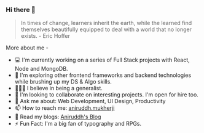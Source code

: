 ### Hi there 👋

> In times of change, learners inherit the earth, while the learned find themselves beautifully equipped to deal with a world that no longer exists. - Eric Hoffer


More about me - 

- 💻 I'm currently working on a series of Full Stack projects with React, Node and MongoDB.
- 📒 I'm exploring other frontend frameworks and backend technologies while brushing up my DS & Algo skills.
- 👨🏻‍🦱 I believe in being a generalist.
- 💼 I'm looking to collaborate on interesting projects. I'm open for hire too.
- 💬 Ask me about: Web Development, UI Design, Productivity
- 📫 How to reach me: [aniruddh.mukherji](https://www.instagram.com/aniruddh.mukherji/)
- 📄 Read my blogs: [Aniruddh's Blog](https://aniruddh.hashnode.dev/)
- ⚡ Fun Fact: I'm a big fan of typography and RPGs.
